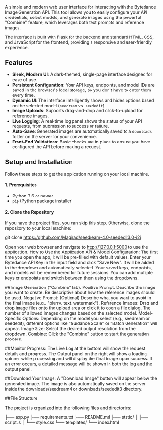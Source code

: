 A simple and modern web user interface for interacting with the Bytedance Image Generation API. This tool allows you to easily configure your API credentials, select models, and generate images using the powerful "Combine" feature, which leverages both text prompts and reference images.

The interface is built with Flask for the backend and standard HTML, CSS, and JavaScript for the frontend, providing a responsive and user-friendly experience.

## Features

- **Sleek, Modern UI**: A dark-themed, single-page interface designed for ease of use.
- **Persistent Configuration**: Your API keys, endpoints, and model IDs are saved in the browser's local storage, so you don't have to enter them every time.
- **Dynamic UI**: The interface intelligently shows and hides options based on the selected model (`seedream` vs. `seededit`).
- **Image Uploads**: Supports drag-and-drop and click-to-upload for reference images.
- **Live Logging**: A real-time log panel shows the status of your API requests, from submission to success or failure.
- **Auto-Save**: Generated images are automatically saved to a `downloads` folder on the server for your convenience.
- **Front-End Validations**: Basic checks are in place to ensure you have configured the API before making a request.

## Setup and Installation

Follow these steps to get the application running on your local machine.

#### 1. Prerequisites

- Python 3.6 or newer
- `pip` (Python package installer)

#### 2. Clone the Repository

If you have the project files, you can skip this step. Otherwise, clone the repository to your local machine:

git clone https://github.com/Magirad/seedream-4.0-seededit3.0-i2i


Open your web browser and navigate to http://127.0.0.1:5000 to use the application.
How to Use the Application
API & Model Configuration:
The first time you open the app, it will be pre-filled with default values.
Enter your Bytedance API Key in the input field and click "Save New". It will be added to the dropdown and automatically selected.
Your saved keys, endpoints, and models will be remembered for future sessions.
You can add multiple keys or endpoints and switch between them using the dropdowns.



##Image Generation ("Combine" tab):
Positive Prompt: Describe the image you want to create. Be descriptive about how the reference images should be used.
Negative Prompt: (Optional) Describe what you want to avoid in the final image (e.g., "blurry, text, watermark").
Reference Images: Drag and drop image files onto the upload area or click it to open a file dialog. The number of allowed images changes based on the selected model.
Model-Specific Options: Depending on the model you select (e.g., seedream or seededit), different options like "Guidance Scale" or "Batch Generation" will appear.
Image Size: Select the desired output resolution from the dropdown.
Combine: Click the "Combine" button to start the generation process.

##Monitor Progress:
The Live Log at the bottom will show the request details and progress.
The Output panel on the right will show a loading spinner while processing and will display the final image upon success.
If an error occurs, a detailed message will be shown in both the log and the output panel.


##Download Your Image:
A "Download Image" button will appear below the generated image.
The image is also automatically saved on the server inside the downloads/seedream4 or downloads/seededit3 directory.


##File Structure

The project is organized into the following files and directories:

├── app.py
├── requirements.txt
├── README.md
├── static/
│   ├── script.js
│   └── style.css
└── templates/
    └── index.html
